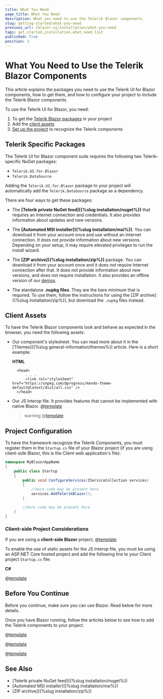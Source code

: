 ```yaml
---
title: What You Need
page_title: What You Need
description: What you need to use the Telerik Blazor components.
slug: getting-started/what-you-need
previous_url: /blazor-ui/installation/what-you-need
tags: get,started,installation,what,need,list
published: True
position: 3
---
```


# What You Need to Use the Telerik Blazor Components

This article explains the packages you need to use the Telerik UI for Blazor components, how to get them, and how to configure your project to include the Telerik Blazor components.

To use the Telerik UI for Blazor, you need:

1. To get the [Telerik Blazor packages](#telerik-specific-packages) in your project
1. Add the [client assets](#client-assets)
1. [Set up the project](#project-configuration) to recognize the Telerik components

## Telerik Specific Packages

The Telerik UI for Blazor component suite requires the following two Telerik-specific NuGet packages:

* `Telerik.UI.for.Blazor`
* `Telerik.DataSource`

Adding the `Telerik.UI.for.Blazor` package to your project will automatically add the `Telerik.DataSource` package as a dependency.

There are four ways to get these packages:

* The **[Telerik private NuGet feed]({%slug installation/nuget%})** that requires an Internet connection and credentials. It also provides information about updates and new versions.

* The **[Automated MSI installer]({%slug installation/msi%})**. You can download it from your account once and use without an Internet connection. It does not provide information about new versions. Depending on your setup, it may require elevated privileges to run the install wizard.

* The **[ZIP archive]({%slug installation/zip%})** package. You can download it from your account once and it does not require Internet connection after that. It does not provide information about new versions, and does not require installation. It also provides an offline version of our [demos](https://demos.telerik.com/blazor-ui).

* The standalone **.nupkg files**. They are the bare minimum that is required. To use them, follow the instructions for using the [ZIP archive]({%slug installation/zip%}), but download the `.nupkg` files instead.


## Client Assets

To have the Telerik Blazor components look and behave as expected in the browser, you need the following assets:

* Our component's stylesheet. You can read more about it in the [Themes]({%slug general-information/themes%}) article. Here is a short example:

    **HTML**
    
        <head>
            . . .
            <link rel="stylesheet" href="https://unpkg.com/@progress/kendo-theme-default@latest/dist/all.css" />
        </head>

* Our JS Interop file. It provides features that cannot be implemented with native Blazor. @[template](/_contentTemplates/common/js-interop-file.md#add-blazor-js-file-to-component)
    
    >warning @[template](/_contentTemplates/common/js-interop-file.md#static-asset-issue-in-pure-client-project)

## Project Configuration

To have the framework recognize the Telerik Components, you must register them in the `Startup.cs` file of your Blazor project (if you are using client-side Blazor, this is the Client web application's file):

````Startup.cs
namespace MyBlazorAppName
{
    public class Startup
    {
        public void ConfigureServices(IServiceCollection services)
        {
            //more code may be present here
            services.AddTelerikBlazor();
        }

        //more code may be present here
    }
}
````

### Client-side Project Considerations

If you are using a **client-side Blazor** project, 
@[template](/_contentTemplates/common/issues-and-warnings.md#mono-linker-issue)

To enable the use of static assets for the JS Interop file, you must be using an ASP.NET Core hosted project and add the following line to your Client project `Startup.cs` file:

**C#**

@[template](/_contentTemplates/common/get-started.md#client-app-startup-file-mod-code)


## Before You Continue

Before you continue, make sure you can use Blazor. Read below for more details.

Once you have Blazor running, follow the articles below to see how to add the Telerik components to your project.

@[template](/_contentTemplates/common/get-started.md#after-install)

@[template](/_contentTemplates/common/get-started.md#blazor-tutorial-intro)

@[template](/_contentTemplates/common/get-started.md#after-you-run-vanilla)

## See Also

* [Telerik private NuGet feed]({%slug installation/nuget%})
* [Automated MSI installer]({%slug installation/msi%})
* [ZIP archive]({%slug installation/zip%})

